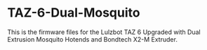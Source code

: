 # TAZ-6-Dual-Mosquito

This is the firmware files for the Lulzbot TAZ 6 Upgraded with Dual Extrusion Mosquito Hotends and Bondtech X2-M Extruder.
